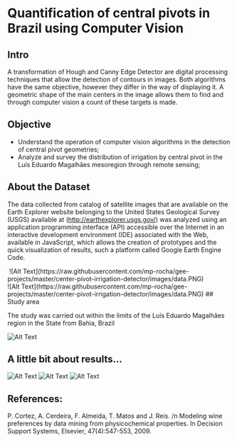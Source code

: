 #  Quantification of central pivots in Brazil using Computer Vision

## Intro

A transformation of Hough and Canny Edge Detector are digital processing techniques that allow the detection of contours in images. Both algorithms have the same objective, however they differ in the way of displaying it. A geometric shape of the main centers in the image allows them to find and through computer vision a count of these targets is made.

## Objective

- Understand the operation of computer vision algorithms in the detection of central pivot geometries;
- Analyze and survey the distribution of irrigation by central pivot in the Luís Eduardo Magalhães mesoregion through remote sensing;

## About the Dataset

The data collected from catalog of satellite images that are available on the Earth Explorer website belonging to the United States Geological Survey (USGS) available at (http://earthexplorer.usgs.gov/) was analyzed using an application programming interface (API) accessible over the Internet in an interactive development environment (IDE) associated with the Web, available in JavaScript, which allows the creation of prototypes and the quick visualization of results, such a platform called Google Earth Engine Code.
<div id="container">
    <img />
    ![Alt Text](https://raw.githubusercontent.com/mp-rocha/gee-projects/master/center-pivot-irrigation-detector/images/data.PNG)
</div>
![Alt Text](https://raw.githubusercontent.com/mp-rocha/gee-projects/master/center-pivot-irrigation-detector/images/data.PNG)
## Study area

The study was carried out within the limits of the Luís Eduardo Magalhães region in the State
from Bahia, Brazil

![Alt Text](https://raw.githubusercontent.com/mp-rocha/gee-projects/master/center-pivot-irrigation-detector/images/area.PNG)

## A little bit about results...

![Alt Text](https://raw.githubusercontent.com/mp-rocha/gee-projects/master/center-pivot-irrigation-detector/images/2013.PNG)
![Alt Text](https://raw.githubusercontent.com/mp-rocha/gee-projects/master/center-pivot-irrigation-detector/images/2014.PNG)
![Alt Text](https://raw.githubusercontent.com/mp-rocha/gee-projects/master/center-pivot-irrigation-detector/images/detect.PNG)

## References:

P. Cortez, A. Cerdeira, F. Almeida, T. Matos and J. Reis. /n 
Modeling wine preferences by data mining from physicochemical properties. In Decision Support Systems, Elsevier, 47(4):547-553, 2009.
